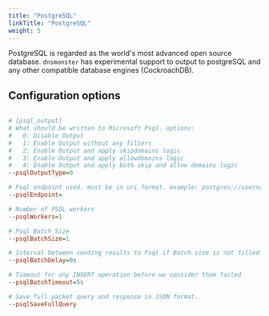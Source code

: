 ```yaml
---
title: "PostgreSQL"
linkTitle: "PostgreSQL"
weight: 5
---
```


PostgreSQL is regarded as the world's most advanced open source database. `dnsmonster` has experimental support to output to postgreSQL and any other compatible database engines (CockroachDB).

## Configuration options
```ini

# [psql_output]
# What should be written to Microsoft Psql. options:
#	0: Disable Output
#	1: Enable Output without any filters
#	2: Enable Output and apply skipdomains logic
#	3: Enable Output and apply allowdomains logic
#	4: Enable Output and apply both skip and allow domains logic
--psqlOutputType=0

# Psql endpoint used. must be in uri format. example: postgres://username:password@hostname:port/database?sslmode=disable
--psqlEndpoint=

# Number of PSQL workers
--psqlWorkers=1

# Psql Batch Size
--psqlBatchSize=1

# Interval between sending results to Psql if Batch size is not filled. Any value larger than zero takes precedence over Batch Size
--psqlBatchDelay=0s

# Timeout for any INSERT operation before we consider them failed
--psqlBatchTimeout=5s

# Save full packet query and response in JSON format.
--psqlSaveFullQuery
```